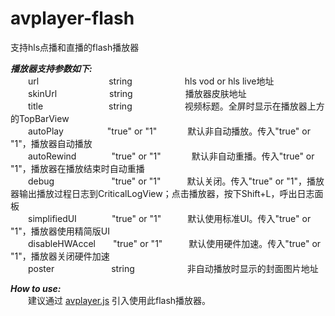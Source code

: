 # avplayer-flash
支持hls点播和直播的flash播放器<br/>

***播放器支持参数如下:***<br/>
　　url　　　　　　　　string　　　　　　hls vod or hls live地址<br/>
　　skinUrl　　　　　　string　　　　　　播放器皮肤地址<br/>
　　title　　　　　　　&ensp;string　　　　　　视频标题。全屏时显示在播放器上方的TopBarView<br/>
　　autoPlay　　　　　"true" or "1"　　　&ensp;默认非自动播放。传入"true" or "1"，播放器自动播放<br/>
　　autoRewind　　　　"true" or "1"　　　&ensp;默认非自动重播。传入"true" or "1"，播放器在播放结束时自动重播<br/>
　　debug　　　　　　&ensp;"true" or "1"　　&ensp;&ensp;默认关闭。传入"true" or "1"，播放器输出播放过程日志到CriticalLogView；点击播放器，按下Shift+L，呼出日志面板<br/>
　　simplifiedUI　　　&ensp;&ensp;"true" or "1"　　&ensp;&ensp;默认使用标准UI。传入"true" or "1"，播放器使用精简版UI<br/>
　　disableHWAccel　&ensp;&ensp;"true" or "1"　　　默认使用硬件加速。传入"true" or "1"，播放器关闭硬件加速<br/>
　　poster　　　　　　&ensp;string　　　　&ensp;&ensp;&ensp;&ensp;非自动播放时显示的封面图片地址<br/>

***How to use:***<br/>
　　建议通过 [avplayer.js](https://github.com/yangq1990/avplayer.js) 引入使用此flash播放器。